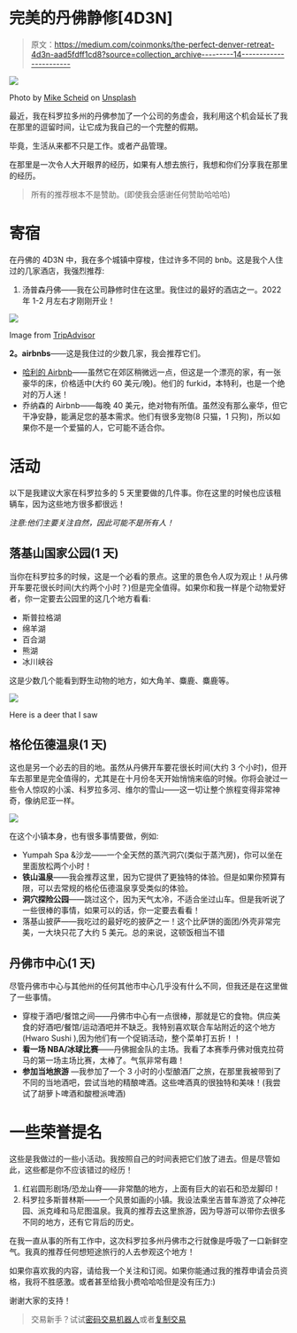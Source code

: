 # 完美的丹佛静修[4D3N]

> 原文：<https://medium.com/coinmonks/the-perfect-denver-retreat-4d3n-aad5fdff1cd8?source=collection_archive---------14----------------------->

![](img/e02e5a56a3f2f6b631879c1f9bb48b4c.png)

Photo by [Mike Scheid](https://unsplash.com/@mscheid?utm_source=medium&utm_medium=referral) on [Unsplash](https://unsplash.com?utm_source=medium&utm_medium=referral)

最近，我在科罗拉多州的丹佛参加了一个公司的务虚会，我利用这个机会延长了我在那里的逗留时间，让它成为我自己的一个完整的假期。

毕竟，生活从来都不只是工作。或者产品管理。

在那里是一次令人大开眼界的经历，如果有人想去旅行，我想和你们分享我在那里的经历。

> 所有的推荐根本不是赞助。(即使我会感谢任何赞助哈哈哈)

# 寄宿

在丹佛的 4D3N 中，我在多个城镇中穿梭，住过许多不同的 bnb。这是我个人住过的几家酒店，我强烈推荐:

1.  汤普森丹佛——我在公司静修时住在这里。我住过的最好的酒店之一。2022 年 1-2 月左右才刚刚开业！

![](img/fc2967610510e572914060e9d79850e1.png)

Image from [TripAdvisor](https://www.tripadvisor.com/Hotel_Review-g33388-d23527617-Reviews-Thompson_Denver-Denver_Colorado.html)

**2。airbnbs**——这是我住过的少数几家，我会推荐它们。

*   [哈利的 Airbnb](https://www.airbnb.com/rooms/53824472?source_impression_id=p3_1666803247_VQMM4B3wTZrHYGDQ)——虽然它在郊区稍微远一点，但这是一个漂亮的家，有一张豪华的床，价格适中(大约 60 美元/晚)。他们的 furkid，本特利，也是一个绝对的万人迷！
*   乔纳森的 Airbnb——每晚 40 美元，绝对物有所值。虽然没有那么豪华，但它干净安静，能满足您的基本需求。他们有很多宠物(8 只猫，1 只狗)，所以如果你不是一个爱猫的人，它可能不适合你。

# 活动

以下是我建议大家在科罗拉多的 5 天里要做的几件事。你在这里的时候也应该租辆车，因为这些地方很多都很远！

*注意:他们主要关注自然，因此可能不是所有人！*

## 落基山国家公园(1 天)

当你在科罗拉多的时候，这是一个必看的景点。这里的景色令人叹为观止！从丹佛开车要花很长时间(大约两个小时？)但是完全值得。如果你和我一样是个动物爱好者，你一定要去公园里的这几个地方看看:

*   斯普拉格湖
*   绵羊湖
*   百合湖
*   熊湖
*   冰川峡谷

这是少数几个能看到野生动物的地方，如大角羊、麋鹿、麋鹿等。

![](img/f03cc3c6578522a3539aab543cc7ff7f.png)

Here is a deer that I saw

## 格伦伍德温泉(1 天)

这也是另一个必去的目的地。虽然从丹佛开车要花很长时间(大约 3 个小时)，但开车去那里是完全值得的，尤其是在十月份冬天开始悄悄来临的时候。你将会驶过一些令人惊叹的小溪、科罗拉多河、维尔的雪山——这一切让整个旅程变得非常神奇，像纳尼亚一样。

![](img/b430a8cf12dae269dc05515851dd19f2.png)

在这个小镇本身，也有很多事情要做，例如:

*   Yumpah Spa &沙龙——一个全天然的蒸汽洞穴(类似于蒸汽房)，你可以坐在里面放松两个小时！
*   **铁山温泉**——我会推荐这里，因为它提供了更独特的体验。但是如果你预算有限，可以去常规的格伦伍德温泉享受类似的体验。
*   **洞穴探险公园**——跳过这个，因为天气太冷，不适合坐过山车。但是我听说了一些很棒的事情，如果可以的话，你一定要去看看！
*   落基山披萨——我吃过的最好吃的披萨之一！这个比萨饼的面团/外壳非常完美，一大块只花了大约 5 美元。总的来说，这顿饭相当不错

## 丹佛市中心(1 天)

尽管丹佛市中心与其他州的任何其他市中心几乎没有什么不同，但我还是在这里做了一些事情。

*   穿梭于酒吧/餐馆之间——丹佛市中心有一点很棒，那就是它的食物。供应美食的好酒吧/餐馆/运动酒吧并不缺乏。我特别喜欢联合车站附近的这个地方(Hwaro Sushi ),因为他们有一个促销活动，整个菜单打五折！！
*   **看一场 NBA/冰球比赛**——丹佛掘金队的主场。我看了本赛季丹佛对俄克拉荷马的第一场主场比赛，太棒了。气氛非常有趣！
*   **参加当地旅游** —我参加了一个 3 小时的小型酿酒厂之旅，在那里我被带到了不同的当地酒吧，尝试当地的精酿啤酒。这些啤酒真的很独特和美味！(我尝试了胡萝卜啤酒和酸橙派啤酒)

# 一些荣誉提名

这些是我做过的一些小活动。我按照自己的时间表把它们放了进去。但是尽管如此，这些都是你不应该错过的经历！

1.  红岩圆形剧场/恐龙山脊——非常酷的地方，上面有巨大的岩石和恐龙脚印！
2.  科罗拉多斯普林斯——一个风景如画的小镇。我设法乘坐吉普车游览了众神花园、派克峰和马尼图温泉。我真的推荐去这里旅游，因为导游可以带你去很多不同的地方，还有它背后的历史。

在我一直从事的所有工作中，这次科罗拉多州丹佛市之行就像是呼吸了一口新鲜空气。我真的推荐任何想短途旅行的人去参观这个地方！

如果你喜欢我的内容，请给我一个关注和订阅。如果你能通过我的推荐申请会员资格，我将不胜感激。或者甚至给我小费哈哈哈但是没有压力:)

谢谢大家的支持！

> 交易新手？试试[密码交易机器人](/coinmonks/crypto-trading-bot-c2ffce8acb2a)或者[复制交易](/coinmonks/top-10-crypto-copy-trading-platforms-for-beginners-d0c37c7d698c)